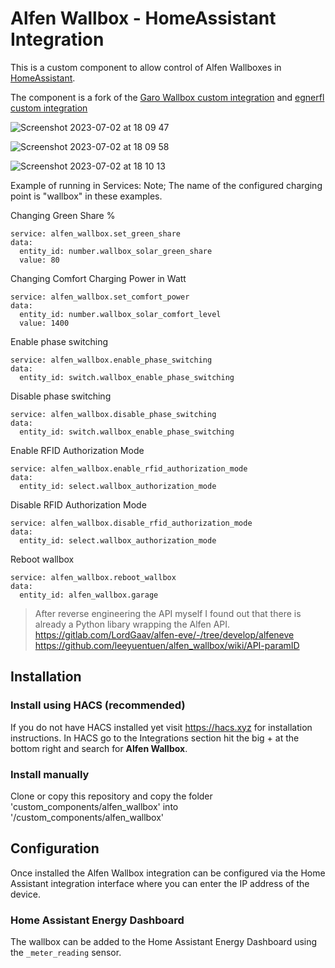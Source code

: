 
# Alfen Wallbox - HomeAssistant Integration

This is a custom component to allow control of Alfen Wallboxes in [HomeAssistant](https://home-assistant.io).

The component is a fork of the [Garo Wallbox custom integration](https://github.com/sockless-coding/garo_wallbox) and [egnerfl custom integration](https://github.com/egnerfl/alfen_wallbox)

![Screenshot 2023-07-02 at 18 09 47](https://github.com/leeyuentuen/alfen_wallbox/assets/1487966/322e9e05-117f-4adc-b159-7177533fde01)

![Screenshot 2023-07-02 at 18 09 58](https://github.com/leeyuentuen/alfen_wallbox/assets/1487966/310f0537-9bc4-49a0-9552-0c8414b97425)

![Screenshot 2023-07-02 at 18 10 13](https://github.com/leeyuentuen/alfen_wallbox/assets/1487966/f5e2670d-4bd8-40d2-bbbe-f0628cff6273)


Example of running in Services:
Note; The name of the configured charging point is "wallbox" in these examples.

Changing Green Share %
```
service: alfen_wallbox.set_green_share
data:
  entity_id: number.wallbox_solar_green_share
  value: 80
```

Changing Comfort Charging Power in Watt
```
service: alfen_wallbox.set_comfort_power
data:
  entity_id: number.wallbox_solar_comfort_level
  value: 1400
```

Enable phase switching
```
service: alfen_wallbox.enable_phase_switching
data:
  entity_id: switch.wallbox_enable_phase_switching
```


Disable phase switching
```
service: alfen_wallbox.disable_phase_switching
data:
  entity_id: switch.wallbox_enable_phase_switching
```

Enable RFID Authorization Mode
```
service: alfen_wallbox.enable_rfid_authorization_mode
data:
  entity_id: select.wallbox_authorization_mode
```

Disable RFID Authorization Mode
```
service: alfen_wallbox.disable_rfid_authorization_mode
data:
  entity_id: select.wallbox_authorization_mode
```

Reboot wallbox
```
service: alfen_wallbox.reboot_wallbox
data:
  entity_id: alfen_wallbox.garage
```


> After reverse engineering the API myself I found out that there is already a Python libary wrapping the Alfen API.
> https://gitlab.com/LordGaav/alfen-eve/-/tree/develop/alfeneve
> https://github.com/leeyuentuen/alfen_wallbox/wiki/API-paramID

## Installation

### Install using HACS (recommended)
If you do not have HACS installed yet visit https://hacs.xyz for installation instructions.
In HACS go to the Integrations section hit the big + at the bottom right and search for **Alfen Wallbox**.

### Install manually
Clone or copy this repository and copy the folder 'custom_components/alfen_wallbox' into '<homeassistant config>/custom_components/alfen_wallbox'

## Configuration

Once installed the Alfen Wallbox integration can be configured via the Home Assistant integration interface 
where you can enter the IP address of the device.

### Home Assistant Energy Dashboard
The wallbox can be added to the Home Assistant Energy Dashboard using the `_meter_reading` sensor.
